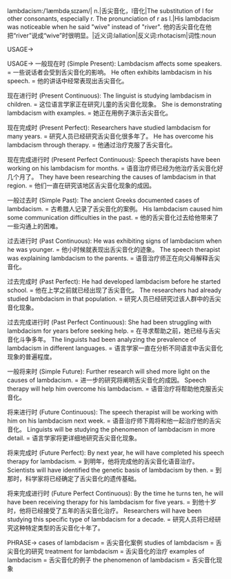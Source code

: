 lambdacism:/ˈlæmbdəˌsɪzəm/| n.|舌尖音化，l音化|The substitution of l for other consonants, especially r.  The pronunciation of r as l.|His lambdacism was noticeable when he said "wive" instead of "river". 他的舌尖音化在他把“river”说成“wive”时很明显。|近义词:lallation|反义词:rhotacism|词性:noun

USAGE->

USAGE->
一般现在时 (Simple Present):
Lambdacism affects some speakers. = 一些说话者会受到舌尖音化的影响。
He often exhibits lambdacism in his speech. = 他的讲话中经常表现出舌尖音化。

现在进行时 (Present Continuous):
The linguist is studying lambdacism in children. = 这位语言学家正在研究儿童的舌尖音化现象。
She is demonstrating lambdacism with examples. = 她正在用例子演示舌尖音化。

现在完成时 (Present Perfect):
Researchers have studied lambdacism for many years. = 研究人员已经研究舌尖音化很多年了。
He has overcome his lambdacism through therapy. = 他通过治疗克服了舌尖音化。

现在完成进行时 (Present Perfect Continuous):
Speech therapists have been working on his lambdacism for months. = 语音治疗师已经为他治疗舌尖音化好几个月了。
They have been researching the causes of lambdacism in that region. = 他们一直在研究该地区舌尖音化现象的成因。

一般过去时 (Simple Past):
The ancient Greeks documented cases of lambdacism. = 古希腊人记录了舌尖音化的案例。
His lambdacism caused him some communication difficulties in the past. = 他的舌尖音化过去给他带来了一些沟通上的困难。


过去进行时 (Past Continuous):
He was exhibiting signs of lambdacism when he was younger. = 他小时候就表现出舌尖音化的迹象。
The speech therapist was explaining lambdacism to the parents. = 语音治疗师正在向父母解释舌尖音化。


过去完成时 (Past Perfect):
He had developed lambdacism before he started school. = 他在上学之前就已经出现了舌尖音化。
The researchers had already studied lambdacism in that population. = 研究人员已经研究过该人群中的舌尖音化现象。


过去完成进行时 (Past Perfect Continuous):
She had been struggling with lambdacism for years before seeking help. = 在寻求帮助之前，她已经与舌尖音化斗争多年。
The linguists had been analyzing the prevalence of lambdacism in different languages. = 语言学家一直在分析不同语言中舌尖音化现象的普遍程度。


一般将来时 (Simple Future):
Further research will shed more light on the causes of lambdacism. = 进一步的研究将阐明舌尖音化的成因。
Speech therapy will help him overcome his lambdacism. = 语音治疗将帮助他克服舌尖音化。


将来进行时 (Future Continuous):
The speech therapist will be working with him on his lambdacism next week. = 语音治疗师下周将和他一起治疗他的舌尖音化。
Linguists will be studying the phenomenon of lambdacism in more detail. = 语言学家将更详细地研究舌尖音化现象。


将来完成时 (Future Perfect):
By next year, he will have completed his speech therapy for lambdacism. = 到明年，他将完成他的舌尖音化语音治疗。
Scientists will have identified the genetic basis of lambdacism by then. = 到那时，科学家将已经确定了舌尖音化的遗传基础。


将来完成进行时 (Future Perfect Continuous):
By the time he turns ten, he will have been receiving therapy for his lambdacism for five years. = 到他十岁时，他将已经接受了五年的舌尖音化治疗。
Researchers will have been studying this specific type of lambdacism for a decade. = 研究人员将已经研究这种特定类型的舌尖音化十年了。




PHRASE->
cases of lambdacism = 舌尖音化案例
studies of lambdacism = 舌尖音化的研究
treatment for lambdacism = 舌尖音化的治疗
examples of lambdacism = 舌尖音化的例子
the phenomenon of lambdacism = 舌尖音化现象
